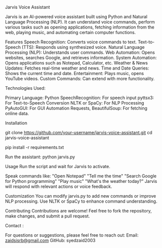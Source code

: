 Jarvis Voice Assistant

  Jarvis is an AI-powered voice assistant built using Python and Natural Language Processing (NLP). It can understand voice commands, perform various tasks such as opening applications, fetching information from the web, playing music, and automating certain computer functions.

Features
Speech Recognition: Converts voice commands to text.
Text-to-Speech (TTS): Responds using synthesized voice.
Natural Language Processing (NLP): Understands user commands.
Web Automation: Opens websites, searches Google, and retrieves information.
System Automation: Opens applications such as Notepad, Calculator, etc.
Weather & News Updates: Fetches real-time weather and news.
Time and Date Queries: Shows the current time and date.
Entertainment: Plays music, opens YouTube videos.
Custom Commands: Can extend with more functionality.

Technologies Used:

Primary Language: Python
SpeechRecognition: For speech input
pyttsx3: For Text-to-Speech Conversion
NLTK or SpaCy: For NLP Processing
PyAutoGUI: For GUI Automation
Requests, BeautifulSoup: For fetching online data.

Installation

git clone https://github.com/your-username/jarvis-voice-assistant.git
cd jarvis-voice-assistant

pip install -r requirements.txt

Run the assistant:
python jarvis.py

Usage
Run the script and wait for Jarvis to activate.

Speak commands like:
"Open Notepad"
"Tell me the time"
"Search Google for Python programming"
"Play music"
"What's the weather today?"
Jarvis will respond with relevant actions or voice feedback.

Customization
You can modify jarvis.py to add new commands or improve NLP processing. Use NLTK or SpaCy to enhance command understanding.

Contributing
Contributions are welcome! Feel free to fork the repository, make changes, and submit a pull request.



Contact :

For questions or suggestions, please feel free to reach out:
Email: zaidsisrb@gmail.com
GitHub: syedzaid2003
